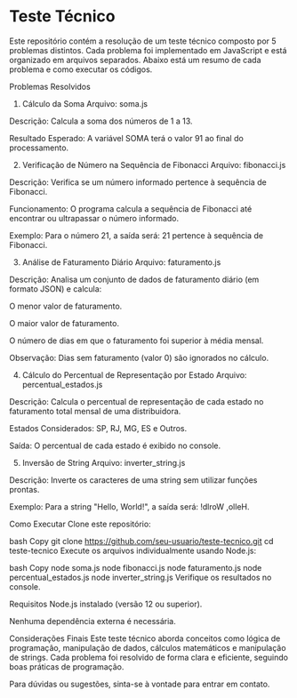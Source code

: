 # Teste Técnico

Este repositório contém a resolução de um teste técnico composto por 5 problemas distintos. Cada problema foi implementado em JavaScript e está organizado em arquivos separados. Abaixo está um resumo de cada problema e como executar os códigos.

Problemas Resolvidos
1. Cálculo da Soma
Arquivo: soma.js

Descrição: Calcula a soma dos números de 1 a 13.

Resultado Esperado: A variável SOMA terá o valor 91 ao final do processamento.

2. Verificação de Número na Sequência de Fibonacci
Arquivo: fibonacci.js

Descrição: Verifica se um número informado pertence à sequência de Fibonacci.

Funcionamento: O programa calcula a sequência de Fibonacci até encontrar ou ultrapassar o número informado.

Exemplo: Para o número 21, a saída será: 21 pertence à sequência de Fibonacci.

3. Análise de Faturamento Diário
Arquivo: faturamento.js

Descrição: Analisa um conjunto de dados de faturamento diário (em formato JSON) e calcula:

O menor valor de faturamento.

O maior valor de faturamento.

O número de dias em que o faturamento foi superior à média mensal.

Observação: Dias sem faturamento (valor 0) são ignorados no cálculo.

4. Cálculo do Percentual de Representação por Estado
Arquivo: percentual_estados.js

Descrição: Calcula o percentual de representação de cada estado no faturamento total mensal de uma distribuidora.

Estados Considerados: SP, RJ, MG, ES e Outros.

Saída: O percentual de cada estado é exibido no console.

5. Inversão de String
Arquivo: inverter_string.js

Descrição: Inverte os caracteres de uma string sem utilizar funções prontas.

Exemplo: Para a string "Hello, World!", a saída será: !dlroW ,olleH.

Como Executar
Clone este repositório:

bash
Copy
git clone https://github.com/seu-usuario/teste-tecnico.git
cd teste-tecnico
Execute os arquivos individualmente usando Node.js:

bash
Copy
node soma.js
node fibonacci.js
node faturamento.js
node percentual_estados.js
node inverter_string.js
Verifique os resultados no console.

Requisitos
Node.js instalado (versão 12 ou superior).

Nenhuma dependência externa é necessária.

Considerações Finais
Este teste técnico aborda conceitos como lógica de programação, manipulação de dados, cálculos matemáticos e manipulação de strings. Cada problema foi resolvido de forma clara e eficiente, seguindo boas práticas de programação.

Para dúvidas ou sugestões, sinta-se à vontade para entrar em contato.
